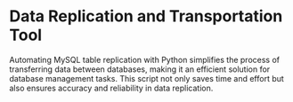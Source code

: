 # Data Replication and Transportation Tool
 Automating MySQL table replication with Python simplifies the process of transferring data between databases, making it an efficient solution for database management tasks. This script not only saves time and effort but also ensures accuracy and reliability in data replication.
